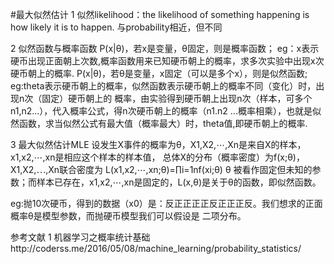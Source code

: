 #最大似然估计
1 似然likelihood：the likelihood of something happening is how likely it is to happen.
与probability相近，但不同

2 似然函数与概率函数
P(x|θ)，若x是变量，θ固定，则是概率函数；
eg：x表示硬币出现正面朝上次数,概率函数用来已知硬币朝上的概率，求多次实验中出现x次硬币朝上的概率.
P(x|θ)，若θ是变量，x固定（可以是多个x），则是似然函数;
eg:theta表示硬币朝上的概率，似然函数表示硬币朝上的概率不同（变化）时，出现n次（固定）硬币朝上的
概率，由实验得到硬币朝上出现n次（样本，可多个n1,n2...），代入概率公式，得n次硬币朝上的概率（n1.n2
...概率相乘），也就是似然函数，求当似然公式有最大值（概率最大）时，theta值,即硬币朝上的概率.

3 最大似然估计MLE
设发生X事件的概率为θ，X1,X2,⋯,Xn是来自X的样本，x1,x2,⋯,xn是相应这个样本的样本值，
总体X的分布（概率密度）为f(x;θ)，
X1,X2,⋯,Xn联合密度为
                L(x1,x2,⋯,xn;θ)=∏i=1nf(xi;θ)
θ 被看作固定但未知的参数；而样本已存在，x1,x2,⋯,xn是固定的，L(x,θ)是关于θ的函数，即似然函数。

eg:抛10次硬币，得到的数据（x0）是：反正正正正反正正正反。我们想求的正面概率θ是模型参数，而抛硬币模型我们可以假设是 二项分布。



参考文献
1 机器学习之概率统计基础http://coderss.me/2016/05/08/machine_learning/probability_statistics/

